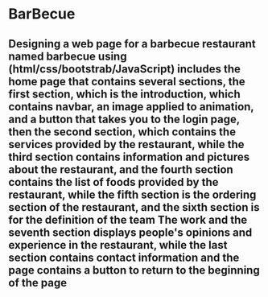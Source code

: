 <h1>BarBecue</h1>
<h2>Designing a web page for a barbecue restaurant named barbecue using (html/css/bootstrab/JavaScript) includes the home page that contains several sections, the first section, which is the introduction, which contains navbar, an image applied to animation, and a button that takes you to the login page, then the second section, which contains the services provided by the restaurant, while the third section contains information and pictures about the restaurant, and the fourth section contains the list of foods provided by the restaurant, while the fifth section is the ordering section of the restaurant, and the sixth section is for the definition of the team The work and the seventh section displays people's opinions and experience in the restaurant, while the last section contains contact information and the page contains a button to return to the beginning of the page</h2>
